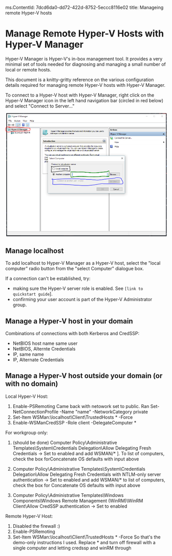 ms.ContentId: 7dcd6da0-dd72-422d-8752-5eccc8116e02
title: Manageing remote Hyper-V hosts

# Manage Remote Hyper-V Hosts with Hyper-V Manager #

Hyper-V Manager is Hyper-V's in-box management tool.  It provides a very minimal set of tools needed for diagnosing and managing a small number of local or remote hosts.

This document is a knitty-gritty reference on the various configuration details required for managing remote Hyper-V hosts with Hyper-V Manager.

To connect to a Hyper-V host with Hyper-V Manager, right click on the Hyper-V Manager icon in the left hand navigation bar (circled in red below) and select "Connect to Server..."
<!--Screen shot needs to be replaced. For this bit, just show the Connect to Server menu option...not everything. It's confusing. -->
![](media/HyperVManager-ConnectToHost.png)

## Manage localhost ##
To add localhost to Hyper-V Manager as a Hyper-V host, select the "local computer" radio button from the "select Computer" dialogue box.
<!--Add screen shot w/ just that dialog with local computer radio button selected.-->
If a connection can't be established, try:
*  making sure the Hyper-V server role is enabled.  See `[link to quickstart guide`].
*  confirming your user account is part of the Hyper-V Administrator group.

## Manage a Hyper-V host in your domain ##
<!--Include steps for this. Info below doesn't have context.-->
Combinations of connections with both Kerberos and CredSSP:
*  NetBIOS host name same user
*  NetBIOS, Alternte Credentials
*  IP, same name
*  IP, Alternate Credentials

## Manage a Hyper-V host outside your domain (or with no domain) ##
Local Hyper-V Host:
1.	Enable-PSRemoting
Came back with netowork set to public.
Ran
Set-NetConnectionProfile -Name "name" -NetworkCategory private
2. Set-Item WSMan:\localhost\Client\TrustedHosts * -Force
3. Enable-WSManCredSSP -Role client -DelegateComputer *

For workgroup only:
1. (should be done) Computer Policy\Administrative Templates\System\Credentials Delegation\Allow Delegating Fresh Credentials → Set to enabled and add WSMAN/* ].  To list of computers, check the box forConcatenate OS defaults with input above

2. Computer Policy\Administrative Templates\System\Credentials Delegation\Allow Delegating Fresh Credentials with NTLM-only server authentication → Set to enabled and add WSMAN/* to list of computers, check the box for Concatenate OS defaults with input above
3. Computer Policy\Administrative Templates\Windows Components\Windows Remote Management (WinRM)\WinRM Client\Allow CredSSP authentication → Set to enabled

Remote Hyper-V Host:
1. Disabled the firewall :)
2. Enable-PSRemoting
3. Set-Item WSMan:\localhost\Client\TrustedHosts * -Force
So that's the demo-only instructions I used.  Replace * and turn off firewall with a single computer and letting credssp and winRM through
